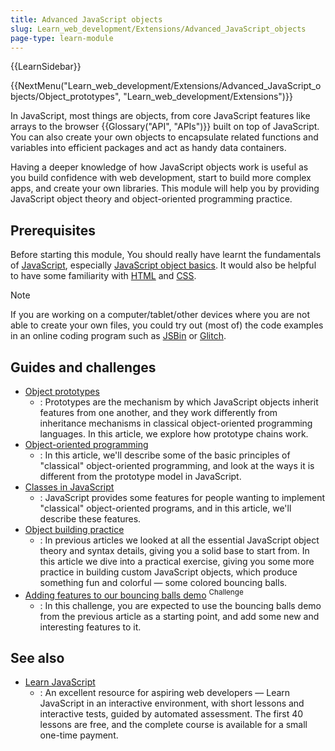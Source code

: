 ```yaml
---
title: Advanced JavaScript objects
slug: Learn_web_development/Extensions/Advanced_JavaScript_objects
page-type: learn-module
---
```


{{LearnSidebar}}

{{NextMenu("Learn_web_development/Extensions/Advanced_JavaScript_objects/Object_prototypes", "Learn_web_development/Extensions")}}

In JavaScript, most things are objects, from core JavaScript features like arrays to the browser {{Glossary("API", "APIs")}} built on top of JavaScript. You can also create your own objects to encapsulate related functions and variables into efficient packages and act as handy data containers.

Having a deeper knowledge of how JavaScript objects work is useful as you build confidence with web development, start to build more complex apps, and create your own libraries. This module will help you by providing JavaScript object theory and object-oriented programming practice.

## Prerequisites

Before starting this module, You should really have learnt the fundamentals of [JavaScript](/en-US/docs/Learn_web_development/Core/Scripting), especially [JavaScript object basics](/en-US/docs/Learn_web_development/Core/Scripting/Object_basics). It would also be helpful to have some familiarity with [HTML](/en-US/docs/Learn_web_development/Core/Structuring_content) and [CSS](/en-US/docs/Learn_web_development/Core/Styling_basics).

> [!NOTE]
> If you are working on a computer/tablet/other devices where you are not able to create your own files, you could try out (most of) the code examples in an online coding program such as [JSBin](https://jsbin.com/) or [Glitch](https://glitch.com/).

## Guides and challenges

- [Object prototypes](/en-US/docs/Learn_web_development/Extensions/Advanced_JavaScript_objects/Object_prototypes)
  - : Prototypes are the mechanism by which JavaScript objects inherit features from one another, and they work differently from inheritance mechanisms in classical object-oriented programming languages. In this article, we explore how prototype chains work.
- [Object-oriented programming](/en-US/docs/Learn_web_development/Extensions/Advanced_JavaScript_objects/Object-oriented_programming)
  - : In this article, we'll describe some of the basic principles of "classical" object-oriented programming, and look at the ways it is different from the prototype model in JavaScript.
- [Classes in JavaScript](/en-US/docs/Learn_web_development/Extensions/Advanced_JavaScript_objects/Classes_in_JavaScript)
  - : JavaScript provides some features for people wanting to implement "classical" object-oriented programs, and in this article, we'll describe these features.
- [Object building practice](/en-US/docs/Learn_web_development/Extensions/Advanced_JavaScript_objects/Object_building_practice)
  - : In previous articles we looked at all the essential JavaScript object theory and syntax details, giving you a solid base to start from. In this article we dive into a practical exercise, giving you some more practice in building custom JavaScript objects, which produce something fun and colorful — some colored bouncing balls.
- [Adding features to our bouncing balls demo](/en-US/docs/Learn_web_development/Extensions/Advanced_JavaScript_objects/Adding_bouncing_balls_features) <sup>Challenge</sup>
  - : In this challenge, you are expected to use the bouncing balls demo from the previous article as a starting point, and add some new and interesting features to it.

## See also

- [Learn JavaScript](https://learnjavascript.online/)
  - : An excellent resource for aspiring web developers — Learn JavaScript in an interactive environment, with short lessons and interactive tests, guided by automated assessment. The first 40 lessons are free, and the complete course is available for a small one-time payment.

